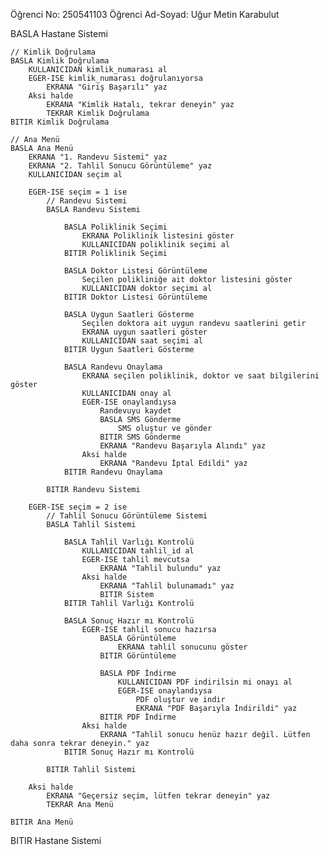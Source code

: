 Öğrenci No: 250541103
Öğrenci Ad-Soyad: Uğur Metin Karabulut

BASLA Hastane Sistemi

    // Kimlik Doğrulama
    BASLA Kimlik Doğrulama
        KULLANICIDAN kimlik_numarası al
        EGER-ISE kimlik_numarası doğrulanıyorsa
            EKRANA "Giriş Başarılı" yaz
        Aksi halde
            EKRANA "Kimlik Hatalı, tekrar deneyin" yaz
            TEKRAR Kimlik Doğrulama
    BITIR Kimlik Doğrulama

    // Ana Menü
    BASLA Ana Menü
        EKRANA "1. Randevu Sistemi" yaz
        EKRANA "2. Tahlil Sonucu Görüntüleme" yaz
        KULLANICIDAN seçim al

        EGER-ISE seçim = 1 ise
            // Randevu Sistemi
            BASLA Randevu Sistemi

                BASLA Poliklinik Seçimi
                    EKRANA Poliklinik listesini göster
                    KULLANICIDAN poliklinik seçimi al
                BITIR Poliklinik Seçimi

                BASLA Doktor Listesi Görüntüleme
                    Seçilen polikliniğe ait doktor listesini göster
                    KULLANICIDAN doktor seçimi al
                BITIR Doktor Listesi Görüntüleme

                BASLA Uygun Saatleri Gösterme
                    Seçilen doktora ait uygun randevu saatlerini getir
                    EKRANA uygun saatleri göster
                    KULLANICIDAN saat seçimi al
                BITIR Uygun Saatleri Gösterme

                BASLA Randevu Onaylama
                    EKRANA seçilen poliklinik, doktor ve saat bilgilerini göster
                    KULLANICIDAN onay al
                    EGER-ISE onaylandıysa
                        Randevuyu kaydet
                        BASLA SMS Gönderme
                            SMS oluştur ve gönder
                        BITIR SMS Gönderme
                        EKRANA "Randevu Başarıyla Alındı" yaz
                    Aksi halde
                        EKRANA "Randevu İptal Edildi" yaz
                BITIR Randevu Onaylama

            BITIR Randevu Sistemi

        EGER-ISE seçim = 2 ise
            // Tahlil Sonucu Görüntüleme Sistemi
            BASLA Tahlil Sistemi

                BASLA Tahlil Varlığı Kontrolü
                    KULLANICIDAN tahlil_id al
                    EGER-ISE tahlil mevcutsa
                        EKRANA "Tahlil bulundu" yaz
                    Aksi halde
                        EKRANA "Tahlil bulunamadı" yaz
                        BITIR Sistem
                BITIR Tahlil Varlığı Kontrolü

                BASLA Sonuç Hazır mı Kontrolü
                    EGER-ISE tahlil sonucu hazırsa
                        BASLA Görüntüleme
                            EKRANA tahlil sonucunu göster
                        BITIR Görüntüleme

                        BASLA PDF İndirme
                            KULLANICIDAN PDF indirilsin mi onayı al
                            EGER-ISE onaylandıysa
                                PDF oluştur ve indir
                                EKRANA "PDF Başarıyla İndirildi" yaz
                        BITIR PDF İndirme
                    Aksi halde
                        EKRANA "Tahlil sonucu henüz hazır değil. Lütfen daha sonra tekrar deneyin." yaz
                BITIR Sonuç Hazır mı Kontrolü

            BITIR Tahlil Sistemi

        Aksi halde
            EKRANA "Geçersiz seçim, lütfen tekrar deneyin" yaz
            TEKRAR Ana Menü

    BITIR Ana Menü

BITIR Hastane Sistemi
